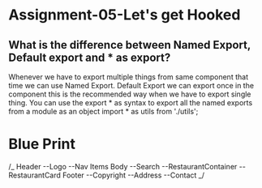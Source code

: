 # Assignment-05-Let's get Hooked

## What is the difference between Named Export, Default export and \* as export?

Whenever we have to export multiple things from same component that time we can use Named Export.
Default Export we can export once in the component this is the recommended way when we have to export single thing.
You can use the export \* as syntax to export all the named exports from a module as an object
import \* as utils from './utils';

# Blue Print

/_
Header
--Logo
--Nav Items
Body
--Search
--RestaurantContainer
--RestaurantCard
Footer
--Copyright
--Address
--Contact
_/
